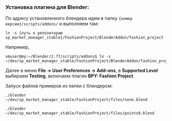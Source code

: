 ### Установка плагина для Blender:

По адресу установленного блендера идем в папку `{номер версии}/scripts/addons/` и выполняем там:

```
ln -s {путь к репозиторию sp_market_manager_stable}/FashionProject/BlenderAddon/fashion_project
```
Например,
```
vmuser@my:~/Blender/2.77/scripts/addons$ ln -s ~/dev/sp_market_manager_stable/FashionProject/BlenderAddon/fashion_project
```

Далее в меню __File -> User Preferences -> Add-ons__, в __Supported Level__ выбираем __Testing__, включаем плагин __BPY: Fashion Project__.

Запуск файлов примеров из папки с блендером:

```
./blender ~/dev/sp_market_manager_stable/FashionProject/files/none.blend
```

```
./blender ~/dev/sp_market_manager_stable/FashionProject/files/points0.blend
```
